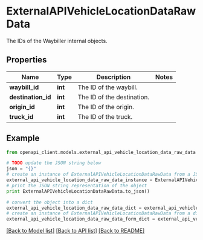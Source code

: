 # ExternalAPIVehicleLocationDataRawData

The IDs of the Waybiller internal objects.

## Properties
Name | Type | Description | Notes
------------ | ------------- | ------------- | -------------
**waybill_id** | **int** | The ID of the waybill. | 
**destination_id** | **int** | The ID of the destination. | 
**origin_id** | **int** | The ID of the origin. | 
**truck_id** | **int** | The ID of the truck. | 

## Example

```python
from openapi_client.models.external_api_vehicle_location_data_raw_data import ExternalAPIVehicleLocationDataRawData

# TODO update the JSON string below
json = "{}"
# create an instance of ExternalAPIVehicleLocationDataRawData from a JSON string
external_api_vehicle_location_data_raw_data_instance = ExternalAPIVehicleLocationDataRawData.from_json(json)
# print the JSON string representation of the object
print ExternalAPIVehicleLocationDataRawData.to_json()

# convert the object into a dict
external_api_vehicle_location_data_raw_data_dict = external_api_vehicle_location_data_raw_data_instance.to_dict()
# create an instance of ExternalAPIVehicleLocationDataRawData from a dict
external_api_vehicle_location_data_raw_data_form_dict = external_api_vehicle_location_data_raw_data.from_dict(external_api_vehicle_location_data_raw_data_dict)
```
[[Back to Model list]](../README.md#documentation-for-models) [[Back to API list]](../README.md#documentation-for-api-endpoints) [[Back to README]](../README.md)


